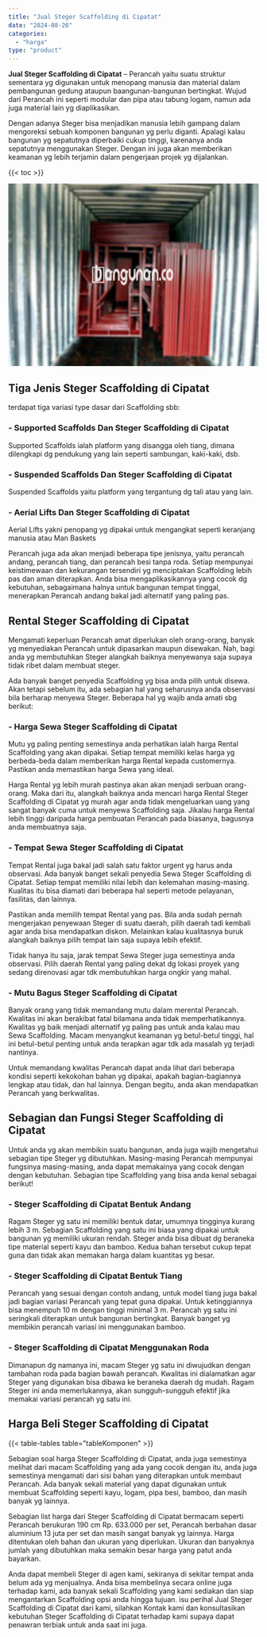 ```yaml
---
title: "Jual Steger Scaffolding di Cipatat"
date: "2024-08-26"
categories: 
  - "harga"
type: "product"
---
```


**Jual Steger Scaffolding di Cipatat** – Perancah yaitu suatu struktur sementara yg digunakan untuk menopang manusia dan material dalam pembangunan gedung ataupun baangunan-bangunan bertingkat. Wujud dari Perancah ini seperti modular dan pipa atau tabung logam, namun ada juga material lain yg diaplikasikan.

Dengan adanya Steger bisa menjadikan manusia lebih gampang dalam mengoreksi sebuah komponen bangunan yg perlu diganti. Apalagi kalau bangunan yg sepatutnya diperbaiki cukup tinggi, karenanya anda sepatutnya menggunakan Steger. Dengan ini juga akan memberikan keamanan yg lebih terjamin dalam pengerjaan projek yg dijalankan.

{{< toc >}}

![Jual Steger Scaffolding di Cipatat](/images/sewa-scaffolding-steger-15.png)

## Tiga Jenis Steger Scaffolding di Cipatat

terdapat tiga variasi type dasar dari Scaffolding sbb:

### \- Supported Scaffolds Dan Steger Scaffolding di Cipatat

Supported Scaffolds ialah platform yang disangga oleh tiang, dimana dilengkapi dg pendukung yang lain seperti sambungan, kaki-kaki, dsb.

### \- Suspended Scaffolds Dan Steger Scaffolding di Cipatat

Suspended Scaffolds yaitu platform yang tergantung dg tali atau yang lain.

### \- Aerial Lifts Dan Steger Scaffolding di Cipatat

Aerial Lifts yakni penopang yg dipakai untuk mengangkat seperti keranjang manusia atau Man Baskets

Perancah juga ada akan menjadi beberapa tipe jenisnya, yaitu perancah andang, perancah tiang, dan perancah besi tanpa roda. Setiap mempunyai keistimewaan dan kekurangan tersendiri yg menciptakan Scaffolding lebih pas dan aman diterapkan. Anda bisa mengaplikasikannya yang cocok dg kebutuhan, sebagaimana halnya untuk bangunan tempat tinggal, menerapkan Perancah andang bakal jadi alternatif yang paling pas.

## Rental Steger Scaffolding di Cipatat

Mengamati keperluan Perancah amat diperlukan oleh orang-orang, banyak yg menyediakan Perancah untuk dipasarkan maupun disewakan. Nah, bagi anda yg membutuhkan Steger alangkah baiknya menyewanya saja supaya tidak ribet dalam membuat steger.

Ada banyak banget penyedia Scaffolding yg bisa anda pilih untuk disewa. Akan tetapi sebelum itu, ada sebagian hal yang seharusnya anda observasi bila berharap menyewa Steger. Beberapa hal yg wajib anda amati sbg berikut:

### \- Harga Sewa Steger Scaffolding di Cipatat

Mutu yg paling penting semestinya anda perhatikan ialah harga Rental Scaffolding yang akan dipakai. Setiap tempat memiliki kelas harga yg berbeda-beda dalam memberikan harga Rental kepada customernya. Pastikan anda memastikan harga Sewa yang ideal.

Harga Rental yg lebih murah pastinya akan akan menjadi serbuan orang-orang. Maka dari itu, alangkah baiknya anda mencari harga Rental Steger Scaffolding di Cipatat yg murah agar anda tidak mengeluarkan uang yang sangat banyak cuma untuk menyewa Scaffolding saja. Jikalau harga Rental lebih tinggi daripada harga pembuatan Perancah pada biasanya, bagusnya anda membuatnya saja.

### \- Tempat Sewa Steger Scaffolding di Cipatat

Tempat Rental juga bakal jadi salah satu faktor urgent yg harus anda observasi. Ada banyak banget sekali penyedia Sewa Steger Scaffolding di Cipatat. Setiap tempat memiliki nilai lebih dan kelemahan masing-masing. Kualitas itu bisa diamati dari beberapa hal seperti metode pelayanan, fasilitas, dan lainnya.

Pastikan anda memilih tempat Rental yang pas. Bila anda sudah pernah mengerjakan penyewaan Steger di suatu daerah, pilih daerah tadi kembali agar anda bisa mendapatkan diskon. Melainkan kalau kualitasnya buruk alangkah baiknya pilih tempat lain saja supaya lebih efektif.

Tidak hanya itu saja, jarak tempat Sewa Steger juga semestinya anda observasi. Pilih daerah Rental yang paling dekat dg lokasi proyek yang sedang direnovasi agar tdk membutuhkan harga ongkir yang mahal.

### \- Mutu Bagus Steger Scaffolding di Cipatat

Banyak orang yang tidak memandang mutu dalam merental Perancah. Kwalitas ini akan berakibat fatal bilamana anda tidak memperhatikannya. Kwalitas yg baik menjadi alternatif yg paling pas untuk anda kalau mau Sewa Scaffolding. Macam menyangkut keamanan yg betul-betul tinggi, hal ini betul-betul penting untuk anda terapkan agar tdk ada masalah yg terjadi nantinya.

Untuk memandang kwalitas Perancah dapat anda lihat dari beberapa kondisi seperti kekokohan bahan yg dipakai, apakah bagian-bagiannya lengkap atau tidak, dan hal lainnya. Dengan begitu, anda akan mendapatkan Perancah yang berkwalitas.

## Sebagian dan Fungsi Steger Scaffolding di Cipatat

Untuk anda yg akan membikin suatu bangunan, anda juga wajib mengetahui sebagian tipe Steger yg dibutuhkan. Masing-masing Perancah mempunyai fungsinya masing-masing, anda dapat memakainya yang cocok dengan dengan kebutuhan. Sebagian tipe Scaffolding yang bisa anda kenal sebagai berikut!

### \- Steger Scaffolding di Cipatat Bentuk Andang

Ragam Steger yg satu ini memiliki bentuk datar, umumnya tingginya kurang lebih 3 m. Sebagian Scaffolding yang satu ini biasa yang dipakai untuk bangunan yg memiliki ukuran rendah. Steger anda bisa dibuat dg beraneka tipe material seperti kayu dan bamboo. Kedua bahan tersebut cukup tepat guna dan tidak akan memakan harga dalam kuantitas yg besar.

### \- Steger Scaffolding di Cipatat Bentuk Tiang

Perancah yang sesuai dengan contoh andang, untuk model tiang juga bakal jadi bagian variasi Perancah yang tepat guna dipakai. Untuk ketinggiannya bisa menempuh 10 m dengan tinggi minimal 3 m. Perancah yg satu ini seringkali diterapkan untuk bangunan bertingkat. Banyak banget yg membikin perancah variasi ini menggunakan bamboo.

### \- Steger Scaffolding di Cipatat Menggunakan Roda

Dimanapun dg namanya ini, macam Steger yg satu ini diwujudkan dengan tambahan roda pada bagian bawah perancah. Kwalitas ini dialamatkan agar Steger yang digunakan bisa dibawa ke beraneka daerah dg mudah. Ragam Steger ini anda memerlukannya, akan sungguh-sungguh efektif jika memakai variasi perancah yg satu ini.

## Harga Beli Steger Scaffolding di Cipatat

{{< table-tables table="tableKomponen" >}}

Sebagian soal harga Steger Scaffolding di Cipatat, anda juga semestinya melihat dari macam Scaffolding yang ada yang cocok dengan itu, anda juga semestinya mengamati dari sisi bahan yang diterapkan untuk membaut Perancah. Ada banyak sekali material yang dapat digunakan untuk membuat Scaffolding seperti kayu, logam, pipa besi, bamboo, dan masih banyak yg lainnya.

Sebagian list harga dari Steger Scaffolding di Cipatat bermacam seperti Perancah berukuran 190 cm Rp. 633.000 per set, Perancah berbahan dasar aluminium 13 juta per set dan masih sangat banyak yg lainnya. Harga ditentukan oleh bahan dan ukuran yang diperlukan. Ukuran dan banyaknya jumlah yang dibutuhkan maka semakin besar harga yang patut anda bayarkan.

Anda dapat membeli Steger di agen kami, sekiranya di sekitar tempat anda belum ada yg menjualnya. Anda bisa membelinya secara online juga terhadap kami, ada banyak sekali Scaffolding yang kami sediakan dan siap mengantarkan Scaffolding opsi anda hingga tujuan. isu perihal Jual Steger Scaffolding di Cipatat dari kami, silahkan Kontak kami dan konsultasikan kebutuhan Steger Scaffolding di Cipatat terhadap kami supaya dapat penawran terbiak untuk anda saat ini juga.
